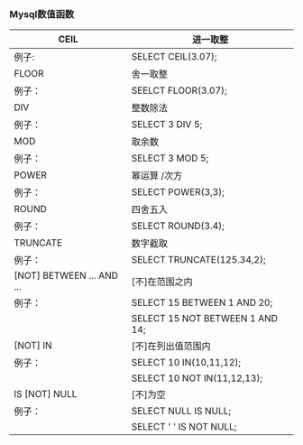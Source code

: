 ###   Mysql数值函数

| CEIL                      | 进一取整                          |
| ------------------------- | --------------------------------- |
| 例子:                     | SELECT  CEIL(3.07);               |
| FLOOR                     | 舍一取整                          |
| 例子：                    | SEELCT  FLOOR(3.07);              |
| DIV                       | 整数除法                          |
| 例子：                    | SELECT 3 DIV  5;                  |
| MOD                       | 取余数                            |
| 例子：                    | SELECT 3  MOD 5;                  |
| POWER                     | 幂运算  /次方                     |
| 例子：                    | SELECT POWER(3,3);                |
| ROUND                     | 四舍五入                          |
| 例子：                    | SELECT ROUND(3.4);                |
| TRUNCATE                  | 数字截取                          |
| 例子：                    | SELECT TRUNCATE(125.34,2);        |
| [NOT] BETWEEN ... AND ... | [不]在范围之内                    |
| 例子：                    | SELECT 15  BETWEEN  1 AND 20;     |
|                           | SELECT 15 NOT BETWEEN  1 AND  14; |
| [NOT]  IN                 | [不]在列出值范围内                |
| 例子：                    | SELECT  10  IN(10,11,12);         |
|                           | SELECT 10 NOT IN(11,12,13);       |
| IS [NOT] NULL             | [不]为空                          |
| 例子：                    | SELECT NULL  IS NULL;             |
|                           | SELECT ' ' IS NOT NULL;           |

